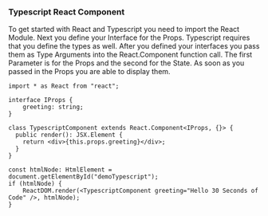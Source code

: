 ### Typescript React Component

To get started with React and Typescript you need to import the React Module.
Next you define your Interface for the Props. Typescript requires that you define the types as well.
After you defined your interfaces you pass them as Type Arguments into the React.Component function call. The first Parameter is for the Props and the second for the State.
As soon as you passed in the Props you are able to display them.

```tsx
import * as React from "react";

interface IProps {
    greeting: string;
}

class TypescriptComponent extends React.Component<IProps, {}> {
  public render(): JSX.Element {
    return <div>{this.props.greeting}</div>;
  }
}

```

```tsx
const htmlNode: HtmlElement = document.getElementById("demoTypescript");
if (htmlNode) {
    ReactDOM.render(<TypescriptComponent greeting="Hello 30 Seconds of Code" />, htmlNode);
}
```

<!-- tags: setup, typescript -->

<!-- expertise: 0 -->
